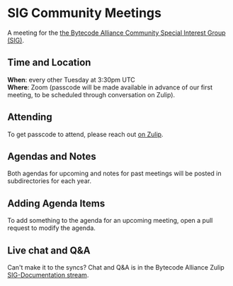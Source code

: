 # SIG Community Meetings

A meeting for the [the Bytecode Alliance Community Special Interest Group (SIG)](https://github.com/bytecodealliance/governance/tree/main/SIGs/SIG-cocumentation).

## Time and Location

**When**: every other Tuesday at 3:30pm UTC  
**Where**: Zoom (passcode will be made available in advance of our first meeting, to be scheduled through conversation on Zulip).

## Attending

To get passcode to attend, please reach out [on
Zulip](https://bytecodealliance.zulipchat.com/#narrow/stream/439980-SIG-Community).

## Agendas and Notes

Both agendas for upcoming and notes for past meetings will be posted in
subdirectories for each year.

## Adding Agenda Items

To add something to the agenda for an upcoming meeting, open a pull request to
modify the agenda.

## Live chat and Q&A

Can't make it to the syncs? Chat and Q&A is in the Bytecode Alliance Zulip [SIG-Documentation stream](https://bytecodealliance.zulipchat.com/#narrow/stream/426461-SIG-Documentation).